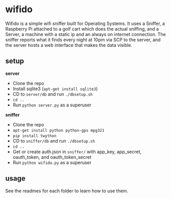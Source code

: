wifido
======

Wifido is a simple wifi sniffer built for Operating Systems. It uses a Sniffer, a Raspberry Pi attached to a golf cart which does the actual sniffing, and a Server, a machine with a static ip and an always on internet connection. The sniffer reports what it finds every night at 10pm via SCP to the server, and the server hosts a web interface that makes the data visible.

setup
-----

**server**

* Clone the repo
* Install sqlite3 (`apt-get install sqlite3`)
* CD to `server/db` and run `./dbsetup.sh`
* `cd ..`
* Run `python server.py` as a superuser

**sniffer**

* Clone the repo
* `apt-get install python python-gps mpg321`
* `pip install twython`
* CD to `sniffer/db` and run `./dbsetup.sh`
* `cd ..`
* Get or create auth.json in `sniffer/` with app_key, app_secret, oauth_token, and oauth_token_secret
* Run `python wifido.py` as a superuser

usage
-----

See the readmes for each folder to learn how to use them.
